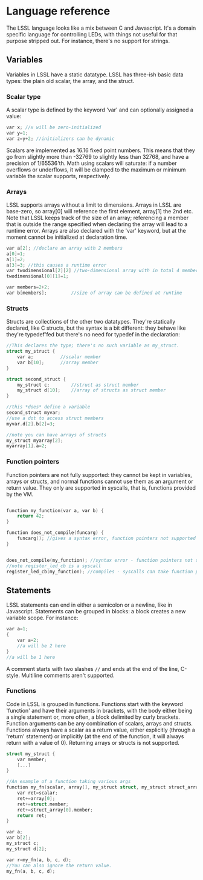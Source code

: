 # Language reference

The LSSL language looks like a mix between C and Javascript. It's a domain specific
language for controlling LEDs, with things not useful for that purpose stripped out.
For instance, there's no support for strings.

## Variables

Variables in LSSL have a static datatype. LSSL has three-ish basic data 
types: the plain old scalar, the array, and the struct.

### Scalar type

A scalar type is defined by the keyword 'var' and can optionally assigned a value:

```c
var x; //x will be zero-initialized
var y=1;
var z=y+2; //initializers can be dynamic
```

Scalars are implemented as 16.16 fixed point numbers. This means that they go from
slightly more than -32769 to slightly less than 32768, and have a precision of
1/65536'th. Math using scalars will saturate: if a number overflows or underflows, it
will be clamped to the maximum or minimum variable the scalar supports, respectively.


### Arrays

LSSL supports arrays without a limit to dimensions. Arrays in LSSL are base-zero, so
array[0] will reference the first element, array[1] the 2nd etc. Note that LSSL keeps
track of the size of an array; referencing a member that is outside the range specified 
when declaring the array will lead to a runtime error. Arrays are also declared with the
'var' keyword, but at the moment cannot be initialized at declaration time.

```c
var a[2]; //declare an array with 2 members
a[0]=1;
a[1]=2;
a[3]=3; //this causes a runtime error
var twodimensional[2][2] //two-dimensional array with in total 4 members
twodimensional[0][1]=1;

var members=2+2;
var b[members];			//size of array can be defined at runtime
```

### Structs

Structs are collections of the other two datatypes. They're statically declared,
like C structs, but the syntax is a bit different: they behave like they're typedef'fed
but there's no need for typedef in the declaration:

```c
//This declares the type; there's no such variable as my_struct.
struct my_struct {
	var a;			//scalar member
	var b[10];		//array member
}

struct second_struct {
	my_struct c;		//struct as struct member
	my_struct d[10];	//array of structs as struct member
}

//this *does* define a variable
second_struct myvar;
//use a dot to access struct members
myvar.d[2].b[2]=3;

//note you can have arrays of structs
my_struct myarray[2];
myarray[1].a=2;
```

### Function pointers

Function pointers are not fully supported: they cannot be kept in variables, arrays 
or structs, and normal functions cannot use them as an argument or return value.
They only are supported in syscalls, that is, functions provided by the VM.

```c

function my_function(var a, var b) {
	return 42;
}

function does_not_compile(funcarg) {
	funcarg(); //gives a syntax error, function pointers not supported here
}


does_not_compile(my_function); //syntax error - function pointers not supported here
//note register_led_cb is a syscall
register_led_cb(my_function); //compiles - syscalls can take function pointers
```

## Statements

LSSL statements can end in either a semicolon or a newline, like in Javascript. 
Statements can be grouped in blocks: a block creates a new variable scope. For instance:

```c
var a=1;
{
	var a=2;
	//a will be 2 here
}
//a will be 1 here
```

A comment starts with two slashes ``//`` and ends at the end of the line, C-style. Multiline
comments aren't supported.

### Functions

Code in LSSL is grouped in functions. Functions start with the keyword 'function' and have
their arguments in brackets, with the body either being a single statement or, more often,
a block delimited by curly brackets. Function arguments can be any combination of 
scalars, arrays and structs. Functions always have a scalar as a return value, either 
explicitly (through a 'return' statement) or implicitly (at the end of the function, it
will always return with a value of 0). Returning arrays or structs is not supported.

```c
struct my_struct {
	var member;
	[...]
}

//An example of a function taking various args
function my_fn(scalar, array[], my_struct struct, my_struct struct_array[]) {
	var ret=scalar;
	ret+=array[0];
	ret+=struct.member;
	ret+=struct_array[0].member;
	return ret;
}

var a;
var b[2];
my_struct c;
my_struct d[2];

var r=my_fn(a, b, c, d);
//You can also ignore the return value.
my_fn(a, b, c, d);
```


